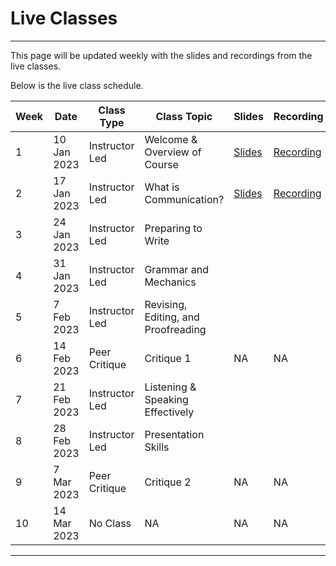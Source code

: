 # Live Classes

---

This page will be updated weekly with the slides and recordings from the live classes.

Below is the live class schedule.

| Week  | Date | Class Type | Class Topic | Slides | Recording |
| --- | --- | --- | --- | --- | --- |
| 1 | 10 Jan 2023 | Instructor Led | Welcome & Overview of Course | [Slides](https://docs.google.com/presentation/d/15yOHVGlfesdCA31uWE0IdyxJVkPaFfCkJBGCb07wZfo/edit?usp=sharing) | [Recording](https://www.youtube.com/watch?v=D7huPB0jJiQ) |
| 2 | 17 Jan 2023 | Instructor Led | What is Communication? | [Slides](https://docs.google.com/presentation/d/1h-1-1zK9EYS2E6AYj4OnY9iH27pxWLuzuBq5EVNYjTY/edit?usp=sharing) | [Recording](https://youtu.be/fB89eiBGdoU) |
| 3 | 24 Jan 2023 | Instructor Led | Preparing to Write |  |  |
| 4 | 31 Jan 2023 | Instructor Led | Grammar and Mechanics |  |  |
| 5 | 7 Feb 2023 | Instructor Led | Revising, Editing, and Proofreading |  |  |
| 6 | 14 Feb 2023 | Peer Critique | Critique 1  | NA | NA |
| 7 | 21 Feb 2023 | Instructor Led | Listening & Speaking Effectively |  |  |
| 8 | 28 Feb 2023 | Instructor Led | Presentation Skills|  |  |
| 9 | 7 Mar 2023 | Peer Critique  | Critique 2 | NA | NA |
| 10 | 14 Mar 2023 | No Class  | NA| NA | NA |

---
